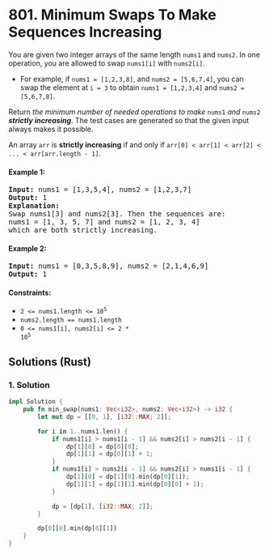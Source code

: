 # 801. Minimum Swaps To Make Sequences Increasing
You are given two integer arrays of the same length `nums1` and `nums2`. In one operation, you are allowed to swap `nums1[i]` with `nums2[i]`.

* For example, if `nums1 = [1,2,3,8]`, and `nums2 = [5,6,7,4]`, you can swap the element at `i = 3` to obtain `nums1 = [1,2,3,4]` and `nums2 = [5,6,7,8]`.

Return *the minimum number of needed operations to make* `nums1` *and* `nums2` ***strictly increasing***. The test cases are generated so that the given input always makes it possible.

An array `arr` is **strictly increasing** if and only if `arr[0] < arr[1] < arr[2] < ... < arr[arr.length - 1]`.

#### Example 1:
<pre>
<strong>Input:</strong> nums1 = [1,3,5,4], nums2 = [1,2,3,7]
<strong>Output:</strong> 1
<strong>Explanation:</strong>
Swap nums1[3] and nums2[3]. Then the sequences are:
nums1 = [1, 3, 5, 7] and nums2 = [1, 2, 3, 4]
which are both strictly increasing.
</pre>

#### Example 2:
<pre>
<strong>Input:</strong> nums1 = [0,3,5,8,9], nums2 = [2,1,4,6,9]
<strong>Output:</strong> 1
</pre>

#### Constraints:
* <code>2 <= nums1.length <= 10<sup>5</sup></code>
* `nums2.length == nums1.length`
* <code>0 <= nums1[i], nums2[i] <= 2 * 10<sup>5</sup></code>

## Solutions (Rust)

### 1. Solution
```Rust
impl Solution {
    pub fn min_swap(nums1: Vec<i32>, nums2: Vec<i32>) -> i32 {
        let mut dp = [[0, 1], [i32::MAX; 2]];

        for i in 1..nums1.len() {
            if nums1[i] > nums1[i - 1] && nums2[i] > nums2[i - 1] {
                dp[1][0] = dp[0][0];
                dp[1][1] = dp[0][1] + 1;
            }
            if nums1[i] > nums2[i - 1] && nums2[i] > nums1[i - 1] {
                dp[1][0] = dp[1][0].min(dp[0][1]);
                dp[1][1] = dp[1][1].min(dp[0][0] + 1);
            }

            dp = [dp[1], [i32::MAX; 2]];
        }

        dp[0][0].min(dp[0][1])
    }
}
```
